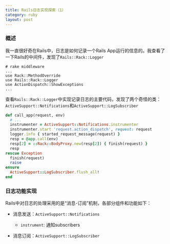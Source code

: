 ```yaml
---
title: Rails日志实现探索（1）
category: ruby
layout: post
---
```


### 概述
我一直很好奇在Rails中，日志是如何记录一个Rails App运行的信息的。我查看了一下Rails的中间件，发现了`Rails::Rack::Logger`

```
# rake middleware
...
use Rack::MethodOverride
use Rails::Rack::Logger
use ActionDispatch::ShowExceptions
...
```
查看`Rails::Rack::Logger`中实现记录日志的主要代码，发现了两个奇怪的类：`ActiveSupport::Notifications`和`ActiveSupport::LogSubscriber`

```ruby
def call_app(request, env)
  # ...
  instrumenter = ActiveSupport::Notifications.instrumenter
  instrumenter.start 'request.action_dispatch', request: request
  logger.info { started_request_message(request) }
  resp = @app.call(env)
  resp[2] = ::Rack::BodyProxy.new(resp[2]) { finish(request) }
  resp
rescue Exception
  finish(request)
  raise
ensure
  ActiveSupport::LogSubscriber.flush_all!
end

```

### 日志功能实现

Rails中对日志的处理采用的是“消息-订阅”机制，各部分组件和功能如下：

* 消息发送：`ActiveSupport::Notifications`
  - `instrument`: 通知subscribers


* 消息订阅：`ActiveSupport::LogSubscriber`

